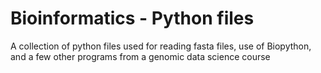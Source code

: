 # Bioinformatics - Python files

A collection of python files used for reading fasta files,
 use of Biopython, and a few other programs from a genomic data 
 science course
